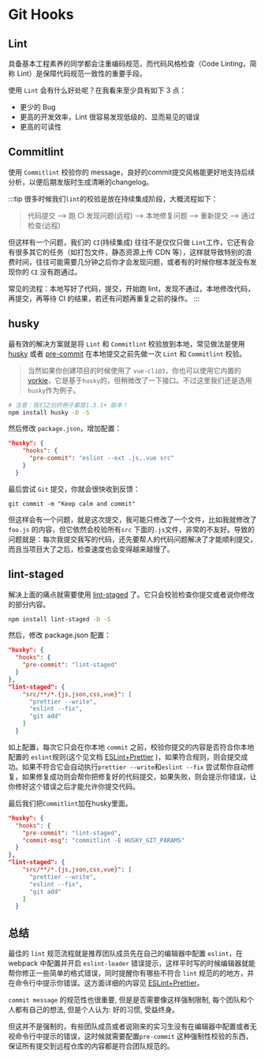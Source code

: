 # Git Hooks

## Lint
具备基本工程素养的同学都会注重编码规范，而代码风格检查（Code Linting，简称 Lint）是保障代码规范一致性的重要手段。

使用 `Lint` 会有什么好处呢？在我看来至少具有如下 3 点：

- 更少的 Bug
- 更高的开发效率，Lint 很容易发现低级的、显而易见的错误
- 更高的可读性

## Commitlint

使用 `Commitlint` 校验你的 message，良好的commit提交风格能更好地支持后续分析，以便后期发版时生成清晰的changelog。

:::tip
很多时候我们`lint`的校验是放在持续集成阶段，大概流程如下：

> 代码提交 --> 跑 CI 发现问题(远程) --> 本地修复问题 --> 重新提交 --> 通过检查(远程)

但这样有一个问题，我们的 `CI`(持续集成) 往往不是仅仅只做 `Lint`工作，它还有会有很多其它的任务（如打包文件，静态资源上传 CDN 等），这样就导致特别的浪费时间，往往可能需要几分钟之后你才会发现问题，或者有的时候你根本就没有发现你的 `CI` 没有跑通过。

常见的流程：本地写好了代码，提交，开始跑 lint，发现不通过，本地修改代码，再提交，再等待 CI 的结果，若还有问题再重复之前的操作。
:::

## husky

最有效的解决方案就是将 `Lint` 和 `Commitlint` 校验放到本地，常见做法是使用 [husky](https://github.com/typicode/husky) 或者 [pre-commit](https://github.com/observing/pre-commit) 在本地提交之前先做一次 `Lint` 和 `Commitlint` 校验。

> 当然如果你创建项目的时候使用了 `vue-cli@3`，你也可以使用它内置的 [yorkie](https://github.com/yyx990803/yorkie)，它是基于`husky`的，但稍微改了一下接口。不过这里我们还是选用 `husky`作为例子。

```bash
# 注意：我们之后的例子都是1.3.1+ 版本！
npm install husky -D -S
```

然后修改 `package.json`，增加配置：

```json
"husky": {
    "hooks": {
      "pre-commit": "eslint --ext .js,.vue src"
    }
  }
```

最后尝试 `Git` 提交，你就会很快收到反馈：

```
git commit -m "Keep calm and commit"
```

但这样会有一个问题，就是这次提交，我可能只修改了一个文件，比如我就修改了 `foo.js` 的内容，但它依然会校验所有`src` 下面的`.js`文件，非常的不友好。导致的问题就是：每次我提交我写的代码，还先要帮人的代码问题解决了才能顺利提交，而且当项目大了之后，检查速度也会变得越来越慢了。

## lint-staged

解决上面的痛点就需要使用 [lint-staged](https://github.com/okonet/lint-staged) 了。它只会校验检查你提交或者说你修改的部分内容。

```bash
npm install lint-staged -D -S
```

然后，修改 package.json 配置：

```json
"husky": {
  "hooks": {
    "pre-commit": "lint-staged"
  }
},
"lint-staged": {
    "src/**/*.{js,json,css,vue}": [
      "prettier --write",
      "eslint --fix",
      "git add"
    ]
  }
```

如上配置，每次它只会在你本地 `commit` 之前，校验你提交的内容是否符合你本地配置的 `eslint`规则(这个见文档 [ESLint+Prettier](eslint-prettier.md) )，如果符合规则，则会提交成功。如果不符合它会自动执行`prettier --write`和`eslint --fix` 尝试帮你自动修复，如果修复成功则会帮你把修复好的代码提交，如果失败，则会提示你错误，让你修好这个错误之后才能允许你提交代码。

最后我们把`Commitlint`加在husky里面。

```json
"husky": {
  "hooks": {
    "pre-commit": "lint-staged",
    "commit-msg": "commitlint -E HUSKY_GIT_PARAMS"
  }
},
"lint-staged": {
    "src/**/*.{js,json,css,vue}": [
      "prettier --write",
      "eslint --fix",
      "git add"
    ]
  }
```

## 总结

最佳的 `lint` 规范流程就是推荐团队成员先在自己的编辑器中配置 `eslint`，在 webpack 中配置并开启 `eslint-loader` 错误提示，这样平时写的时候编辑器就能帮你修正一些简单的格式错误，同时提醒你有哪些不符合 `lint` 规范的的地方，并在命令行中提示你错误。这方面详细的内容见 [ESLint+Prettier](eslint-prettier.md)。

`commit message` 的规范性也很重要, 但是是否需要像这样强制限制, 每个团队和个人都有自己的想法, 但是个人认为: 好的习惯, 受益终身。

但这并不是强制的，有些团队成员或者说刚来的实习生没有在编辑器中配置或者无视命令行中提示的错误，这时候就需要配置`pre-commit` 这种强制性校验的东西，保证所有提交到远程仓库的内容都是符合团队规范的。
